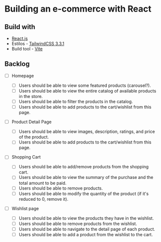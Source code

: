 # Building an e-commerce with React

## Build with

-   [React.js](https://react.dev/)
-   Estilos - [TailwindCSS 3.3.1](https://tailwindcss.com/docs/installation)
-   Build tool - [Vite](https://vitejs.dev/)

## Backlog

-   [ ] Homepage

    -   [ ] Users should be able to view some featured products (carousel?).
    -   [ ] Users should be able to view the entire catalog of available products in the store.
    -   [ ] Users should be able to filter the products in the catalog.
    -   [ ] Users should be able to add products to the cart/wishlist from this page.

-   [ ] Product Detail Page

    -   [ ] Users should be able to view images, description, ratings, and price of the product.
    -   [ ] Users should be able to add products to the cart/wishlist from this page.

-   [ ] Shopping Cart

    -   [ ] Users should be able to add/remove products from the shopping cart.
    -   [ ] Users should be able to view the summary of the purchase and the total amount to be paid.
    -   [ ] Users should be able to remove products.
    -   [ ] Users should be able to modify the quantity of the product (if it's reduced to 0, remove it).

-   [ ] Wishlist page

    -   [ ] Users should be able to view the products they have in the wishlist.
    -   [ ] Users should be able to remove products from the wishlist.
    -   [ ] Users should be able to navigate to the detail page of each product.
    -   [ ] Users should be able to add a product from the wishlist to the cart.
